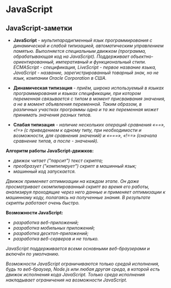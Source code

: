 # JavaScript

## JavaScript-заметки

- **JavaScript** _- мультипарадигменный язык программирования с динамической и слабой типизацией, автоматическим управлением памятью. Выполняется специальным движком (программа, обрабатывающая код на JavaScript). Поддерживает объектно-ориентированный, императивный и функциональный стили. ECMAScript - спецификация, LiveScript - первое название языка, JavaScript - название, зарегистрированный товарный знак, но не язык, компании Oracle Corporation в США._

- **Динамическая типизация** _- приём, широко используемый в языках программирования и языках спецификации, при котором переменная связывается с типом в момент присваивания значения, а не в момент объявления переменной. Таким образом, в различных участках программы одна и та же переменная может принимать значения разных типов._

- **Слабая типизация** _- наличие нескольких операций сравнения «==», «!=» (с приведением к одному типу, при необходимости и возможности, для сравнения значений) и «===», «!==» (сначала сравнение типов, а после - значений)._

**Алгоритм работы JavaScript-движков:**

- _движок читает ("парсит") текст скрипта;_
- _преобразует ("компилирует") скрипт в машинный язык;_
- _машинный код запускается._

_Движок применяет оптимизации на каждом этапе. Он даже просматривает скомпилированный скрипт во время его работы, анализируя проходящие через него данные и применяет оптимизации к машинному коду, полагаясь на полученные знания. В результате скрипты работают очень быстро._

**Возможности JavaScript:**

- _разработка веб-приложений;_
- _разработка мобильных приложений;_
- _разработка десктоп-приложений;_
- _разработка веб-серверов и не только._

_JavaScript поддерживается всеми основными веб-браузерами и включён по умолчанию._

_Возможности JavaScript ограничиваются только средой исполнения, будь то веб-браузер, Node.js или любая другая среда, в которой есть движок исполнения кода JavaScript. Только среда исполнения накладывает ограничения на возможности JavaScript._
